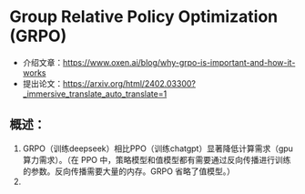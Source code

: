 # Group Relative Policy Optimization (GRPO)
- 介绍文章：https://www.oxen.ai/blog/why-grpo-is-important-and-how-it-works
- 提出论文：https://arxiv.org/html/2402.03300?_immersive_translate_auto_translate=1

## 概述：
1. GRPO（训练deepseek）相比PPO（训练chatgpt）显著降低计算需求（gpu算力需求）。（在 PPO 中，策略模型和值模型都有需要通过反向传播进行训练的参数。反向传播需要大量的内存。GRPO 省略了值模型。）
2. 
